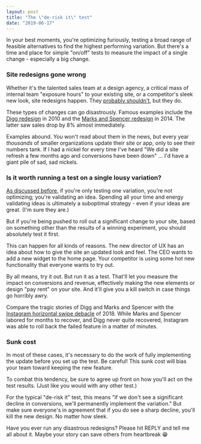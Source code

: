 ```yaml
---
layout: post
title: "The \"de-risk it\" test"
date: "2019-06-17"
---
```


In your best moments, you're optimizing furiously, testing a broad range of feasible alternatives to find the highest performing variation. But there's a time and place for simple "on/off" tests to measure the impact of a single change - especially a big change.

### Site redesigns gone wrong

Whether it's the talented sales team at a design agency, a critical mass of internal team "exposure hours" to your existing site, or a competitor's sleek new look, site redesigns happen. They [probably shouldn't](https://www.nngroup.com/articles/fresh-vs-familiar-aggressive-redesign/), but they do.

These types of changes can go disastrously. Famous examples include the [Digg redesign](https://readwrite.com/2010/09/23/digg_redesign_tanks_traffic_down_26/) in 2010 and the [Marks and Spencer redesign](https://econsultancy.com/where-did-the-marks-spencer-website-relaunch-go-wrong/) in 2014. The latter saw sales drop by 8% almost immediately.

Examples abound. You won't read about them in the news, but every year _thousands_ of smaller organizations update their site or app, only to see their numbers tank. If I had a nickel for every time I've heard "We did a site refresh a few months ago and conversions have been down" ... I'd have a giant pile of sad, sad nickels.

### Is it worth running a test on a single lousy variation?

[As discussed before](https://briandavidhall.com/idea-validation-vs-optimization/), if you're only testing one variation, you're not optimizing; you're validating an idea. Spending all your time and energy validating ideas is ultimately a suboptimal strategy - even if your ideas are great. (I'm sure they are.)

But if you're being pushed to roll out a significant change to your site, based on something other than the results of a winning experiment, you should absolutely test it first.

This can happen for all kinds of reasons. The new director of UX has an idea about how to give the site an updated look and feel. The CEO wants to add a new widget to the home page. Your competitor is using some hot new functionality that everyone wants to try out.

By all means, try it out. But run it as a test. That'll let you measure the impact on conversions and revenue, effectively making the new elements or design "pay rent" on your site. And it'll give you a kill switch in case things go horribly awry.

Compare the tragic stories of Digg and Marks and Spencer with the [Instagram horizontal swipe debacle](https://variety.com/2018/digital/news/instagram-horizontal-scrolling-test-apology-backlash-1203095862/) of 2018. While Marks and Spencer labored for months to recover, and Digg never quite recovered, Instagram was able to roll back the failed feature in a matter of minutes.

### Sunk cost

In most of these cases, it's necessary to do the work of fully implementing the update before you set up the test. Be careful! This sunk cost will bias your team toward keeping the new feature.

To combat this tendency, be sure to agree up front on how you'll act on the test results. (Just like you would with any other test.)

For the typical "de-risk it" test, this means "if we don't see a significant decline in conversions, we'll permanently implement the variation." But make sure everyone's in agreement that if you _do_ see a sharp decline, you'll kill the new design. No matter how sleek.

Have you ever run any disastrous redesigns? Please hit REPLY and tell me all about it. Maybe your story can save others from heartbreak 😁

